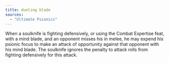 ```yaml
---
title: dueling blade
sources:
  - "Ultimate Psionics"
---
```


When a soulknife is fighting defensively, or using the Combat Expertise feat, with a mind blade, and an opponent misses his in melee, he may expend his psionic focus to make an attack of opportunity against that opponent with his mind blade. The soulknife ignores the penalty to attack rolls from fighting defensively for this attack.
